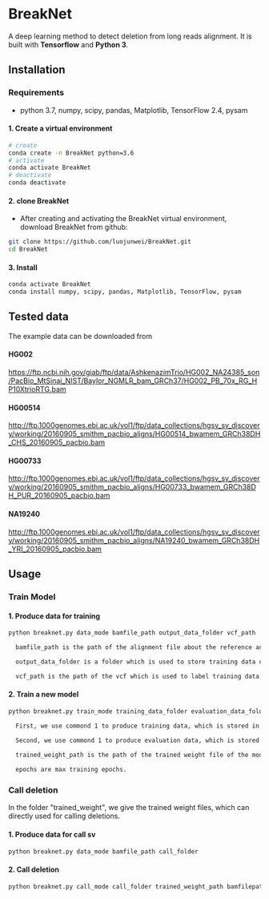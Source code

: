 # BreakNet

A deep learning method to detect deletion from long reads alignment. It is
built with **Tensorflow** and **Python 3**.


## Installation

### Requirements
  * python 3.7, numpy, scipy, pandas, Matplotlib, TensorFlow 2.4, pysam

#### 1. Create a virtual environment

```bash
# create
conda create -n BreakNet python=3.6
# activate
conda activate BreakNet
# deactivate
conda deactivate
```

#### 2. clone BreakNet
- After creating and activating the BreakNet virtual environment, download BreakNet from github:
```bash
git clone https://github.com/luojunwei/BreakNet.git
cd BreakNet
``` 
#### 3. Install

```bash
conda activate BreakNet
conda install numpy, scipy, pandas, Matplotlib, TensorFlow, pysam

``` 

## Tested data
The example data can be downloaded from 
#### HG002
https://ftp.ncbi.nih.gov/giab/ftp/data/AshkenazimTrio/HG002_NA24385_son/PacBio_MtSinai_NIST/Baylor_NGMLR_bam_GRCh37/HG002_PB_70x_RG_HP10XtrioRTG.bam
#### HG00514
http://ftp.1000genomes.ebi.ac.uk/vol1/ftp/data_collections/hgsv_sv_discovery/working/20160905_smithm_pacbio_aligns/HG00514_bwamem_GRCh38DH_CHS_20160905_pacbio.bam
#### HG00733
http://ftp.1000genomes.ebi.ac.uk/vol1/ftp/data_collections/hgsv_sv_discovery/working/20160905_smithm_pacbio_aligns/HG00733_bwamem_GRCh38DH_PUR_20160905_pacbio.bam
#### NA19240
http://ftp.1000genomes.ebi.ac.uk/vol1/ftp/data_collections/hgsv_sv_discovery/working/20160905_smithm_pacbio_aligns/NA19240_bwamem_GRCh38DH_YRI_20160905_pacbio.bam


## Usage

### Train Model

#### 1. Produce data for training
```bash
python breaknet.py data_mode bamfile_path output_data_folder vcf_path

  bamfile_path is the path of the alignment file about the reference and the long read set. And, the bam file should be sorted and indexed;

  output_data_folder is a folder which is used to store training data or evaluation data;

  vcf_path is the path of the vcf which is used to label training data;
```

#### 2. Train a new model
```bash
python breaknet.py train_mode training_data_folder evaluation_data_folder trained_weight_path epochs

  First, we use commond 1 to produce training data, which is stored in the training_data_folder.
  
  Second, we use commond 1 to produce evaluation data, which is stored in the evaluation_data_folder.

  trained_weight_path is the path of the trained weight file of the model. Not include extension name.

  epochs are max training epochs.
```

### Call deletion
In the folder "trained_weight", we give the trained weight files, which can directly used for calling deletions.

#### 1. Produce data for call sv
```bash
python breaknet.py data_mode bamfile_path call_folder

```

#### 2. Call deletion
```bash
python breaknet.py call_mode call_folder trained_weight_path bamfilepath
```

